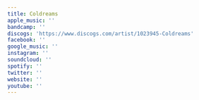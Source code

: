 ```yaml
---
title: Coldreams
apple_music: ''
bandcamp: ''
discogs: 'https://www.discogs.com/artist/1023945-Coldreams'
facebook: ''
google_music: ''
instagram: ''
soundcloud: ''
spotify: ''
twitter: ''
website: ''
youtube: ''
---
```

